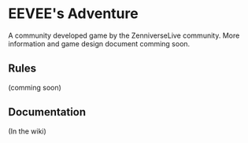 # EEVEE's Adventure
A community developed game by the ZenniverseLive community. 
More information and game design document comming soon.

## Rules
(comming soon)

## Documentation
(In the wiki)
